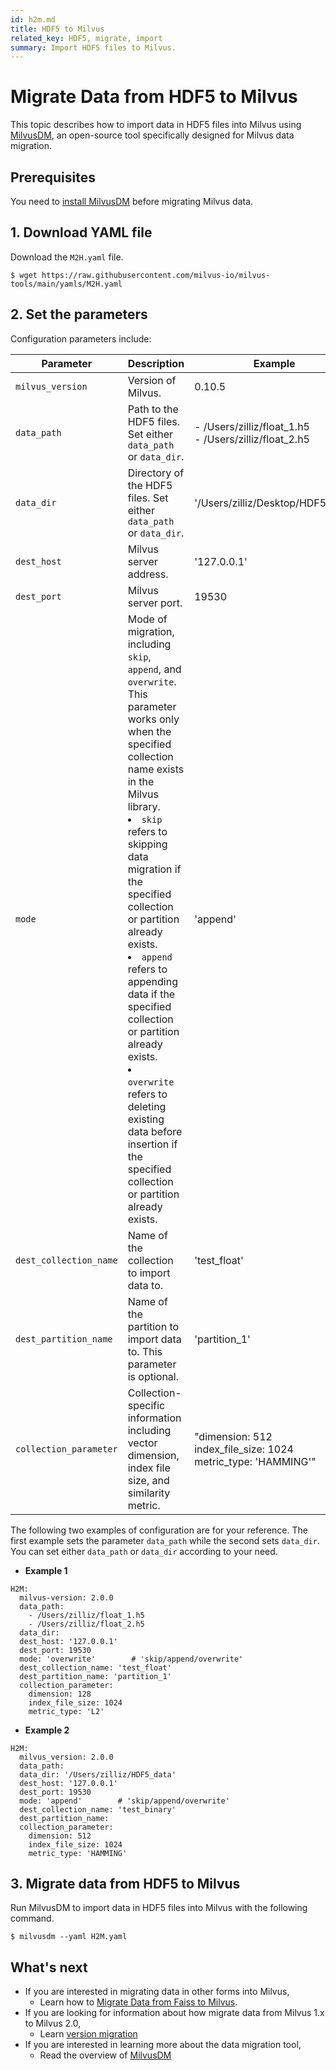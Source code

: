 ```yaml
---
id: h2m.md
title: HDF5 to Milvus
related_key: HDF5, migrate, import
summary: Import HDF5 files to Milvus.
---
```


# Migrate Data from HDF5 to Milvus

This topic describes how to import data in HDF5 files into Milvus using [MilvusDM](migrate_overview.md), an open-source tool specifically designed for Milvus data migration. 

## Prerequisites

You need to [install MilvusDM](milvusdm_install.md) before migrating Milvus data.

## 1. Download YAML file

Download the `M2H.yaml` file.

```
$ wget https://raw.githubusercontent.com/milvus-io/milvus-tools/main/yamls/M2H.yaml
```

## 2. Set the parameters

Configuration parameters include:

| Parameter                 | Description                               | Example                      |
| ------------------------- | ----------------------------------------- | ---------------------------- |
| `milvus_version`          |  Version of Milvus.                       | 0.10.5                       |
| `data_path`               |  Path to the HDF5 files. Set either `data_path` or `data_dir`.                      | - /Users/zilliz/float_1.h5 <br/> - /Users/zilliz/float_2.h5                   |
| `data_dir`         |  Directory of the HDF5 files. Set either `data_path` or `data_dir`.                      | '/Users/zilliz/Desktop/HDF5_data'                     |
| `dest_host`          |  Milvus server address.                      | '127.0.0.1'     |
| `dest_port`          |  Milvus server port.                       | 19530                      |
| `mode`         |  Mode of migration, including `skip`, `append`, and `overwrite`. This parameter works only when the specified collection name exists in the Milvus library. <br/> <li>`skip` refers to skipping data migration if the specified collection or partition already exists.</li> <li>`append` refers to appending data if the specified collection or partition already exists.</li> <li>`overwrite` refers to deleting existing data before insertion if the specified collection or partition already exists.</li>                    | 'append'                     |
| `dest_collection_name`          | Name of the collection to import data to.                      | 'test_float'                       |
| `dest_partition_name`         |  Name of the partition to import data to. This parameter is optional.                   | 'partition_1'                 |
| `collection_parameter`         |  Collection-specific information including vector dimension, index file size, and similarity metric.                      | "dimension: 512 <br/> index_file_size: 1024 <br/> metric_type: 'HAMMING'"                     |


The following two examples of configuration are for your reference. The first example sets the parameter `data_path` while the second sets `data_dir`. You can set either `data_path` or `data_dir` according to your need.

- **Example 1**

```
H2M:
  milvus-version: 2.0.0
  data_path:
    - /Users/zilliz/float_1.h5
    - /Users/zilliz/float_2.h5
  data_dir:
  dest_host: '127.0.0.1'
  dest_port: 19530
  mode: 'overwrite'        # 'skip/append/overwrite'
  dest_collection_name: 'test_float'
  dest_partition_name: 'partition_1'
  collection_parameter:
    dimension: 128
    index_file_size: 1024
    metric_type: 'L2'
```

- **Example 2**

```
H2M:
  milvus_version: 2.0.0
  data_path:
  data_dir: '/Users/zilliz/HDF5_data'
  dest_host: '127.0.0.1'
  dest_port: 19530
  mode: 'append'        # 'skip/append/overwrite'
  dest_collection_name: 'test_binary'
  dest_partition_name: 
  collection_parameter:
    dimension: 512
    index_file_size: 1024
    metric_type: 'HAMMING'
```

## 3. Migrate data from HDF5 to Milvus

Run MilvusDM to import data in HDF5 files into Milvus with the following command.

```
$ milvusdm --yaml H2M.yaml
```



## What's next
- If you are interested in migrating data in other forms into Milvus,
  - Learn how to [Migrate Data from Faiss to Milvus](f2m.md).
- If you are looking for information about how migrate data from Milvus 1.x to Milvus 2.0,
  - Learn [version migration](m2m.md)
- If you are interested in learning more about the data migration tool,
  - Read the overview of [MilvusDM](migrate_overview.md)
